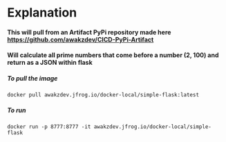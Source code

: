 # Explanation
#### This will pull from an Artifact PyPi repository made here https://github.com/awakzdev/CICD-PyPi-Artifact
#### Will calculate all prime numbers that come before a number (2, 100) and return as a JSON within flask

##### To pull the image 
`docker pull awakzdev.jfrog.io/docker-local/simple-flask:latest`

##### To run
`docker run -p 8777:8777 -it awakzdev.jfrog.io/docker-local/simple-flask`
